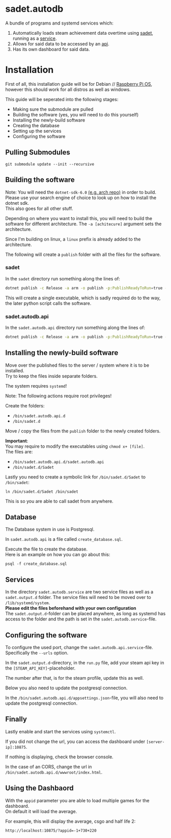 # sadet.autodb

A bundle of programs and systemd services which:
1. Automatically loads steam achievement data overtime using
[sadet](https://github.com/Joyersch/sadet),
running as a [service](https://github.com/Joyersch/sadet.autodb.service).  
2. Allows for said data to be accessed by an
[api](https://github.com/Joyersch/sadet.autodb.api).
3. Has its own dashboard for said data.

# Installation

First of all, this installation guide will be
for Debian // [Raspberry Pi OS](https://www.raspdberrypi.com/software/),
however this should work for all distros as well as windows.

This guide will be seperated into the following stages:
- Making sure the submodule are pulled
- Building the software (yes, you will need to do this yourself)
- Installing the newly-build software
- Creating the database
- Setting up the services
- Configuring the software

## Pulling Submodules

```shell
git submodule update --init --recursive
```

## Building the software

Note: You will need the `dotnet-sdk-6.0`
[(e.g. arch repo)](https://archlinux.org/packages/extra/x86_64/dotnet-sdk-6.0/)
in order to build.  
Please use your search engine of choice to look up on how to install the dotnet sdk.  
This also goes for all other stuff.  

Depending on where you want to install this, you will need to build
the software for different architecture. 
The `-a [achitecure]` argument sets the architecture. 

Since I'm building on linux, a `linux` prefix is already added to the architecture.  

The following will create a `publish` folder with all the files for the software.

### sadet

In the `sadet` directory run something along the lines of:

```sh
dotnet publish -c Release -a arm -o publish -p:PublishReadyToRun=true -p:PublishSingleFile=true -p:PublishTrimmed=true --self-contained true
```
This will create a single executable, which is sadly required do to the way,
the later python script calls the software.

### sadet.autodb.api

In the `sadet.autodb.api` directory run something along the lines of:


```sh
dotnet publish -c Release -a arm -o publish -p:PublishReadyToRun=true --self-contained true
```

## Installing the newly-build software

Move over the published files to the server / system where it is to be installed.   
Try to keep the files inside separate folders.  

The system requires `systemd`!

Note: The following actions require root privileges!

Create the folders:
- `/bin/sadet.autodb.api.d`
- `/bin/sadet.d`

Move / copy the files from the `publish` folder to the newly created folders.

**Important**:  
You may require to modify the executables using `chmod x+ [file]`.  
The files are:
- `/bin/sadet.autodb.api.d/sadet.autodb.api`
- `/bin/sadet.d/Sadet`

Lastly you need to create a symbolic link for `/bin/sadet.d/Sadet` to `/bin/sadet`:
```shell
ln /bin/sadet.d/Sadet /bin/sadet
```
This is so you are able to call sadet from anywhere.

## Database

The Database system in use is Postgresql.

In `sadet.autodb.api` is a file called `create_database.sql`.

Execute the file to create the database.  
Here is an example on how you can go about this:
```shell
psql -f create_database.sql
```

## Services

In the directory `sadet.autodb.service` are two service files as well as a `sadet.output.d` folder.
The service files will need to be moved over to `/lib/systemd/system`.  
**Please edit the files beforehand with your own configuration**  
The `sadet.output.d`-folder can be placed anywhere, as long as systemd has access
to the folder and the path is set in the `sadet.autodb.service`-file.

## Configuring the software

To configure the used port, change the `sadet.autodb.api.service`-file.
Specifically the `--urls` option.

In the `sadet.output.d`-directory, in the `run.py` file,
add your steam api key in the `[STEAM_API_KEY]`-placeholder.  

The number after that, is for the steam profile, update this as well.  

Below you also need to update the postgresql connection.

In the `/bin/sadet.autodb.api.d/appsettings.json`-file, you will also need to update the postgresql connection.

## Finally

Lastly enable and start the services using `systemctl`.

If you did not change the url, you can access the dashboard under `[server-ip]:10875`.

If nothing is displaying, check the browser console.  

In the case of an CORS, change the url in `/bin/sadet.autodb.api.d/wwwroot/index.html`.  

## Using the Dashbaord

With the `appid` parameter you are able to load multiple games for the dashboard.  
On default it will load the average.

For example, this will display the average, csgo and half life 2:
```
http://localhost:10875/?appid=-1+730+220
```